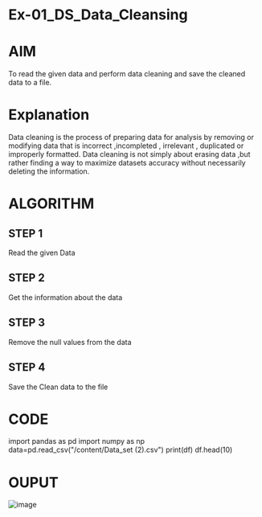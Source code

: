 # Ex-01_DS_Data_Cleansing
# AIM
To read the given data and perform data cleaning and save the cleaned data to a file.

# Explanation
Data cleaning is the process of preparing data for analysis by removing or modifying data that is incorrect ,incompleted , irrelevant , duplicated or improperly formatted. Data cleaning is not simply about erasing data ,but rather finding a way to maximize datasets accuracy without necessarily deleting the information.

# ALGORITHM
## STEP 1
Read the given Data

## STEP 2
Get the information about the data

## STEP 3
Remove the null values from the data

## STEP 4
Save the Clean data to the file

# CODE
import pandas as pd 
import numpy as np 
data=pd.read_csv("/content/Data_set (2).csv")
print(df)
df.head(10)
# OUPUT
![image](https://user-images.githubusercontent.com/86044259/188831298-7f35a1d9-6e31-477b-8e91-a7ac39b29c6b.png)


